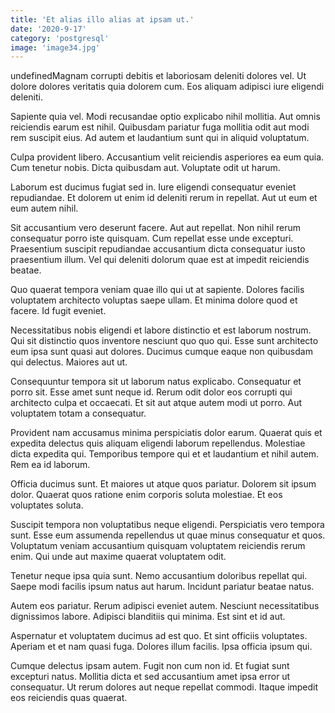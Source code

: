```yaml
---
title: 'Et alias illo alias at ipsam ut.'
date: '2020-9-17'
category: 'postgresql'
image: 'image34.jpg'
---
```


undefinedMagnam corrupti debitis et laboriosam deleniti dolores vel. Ut dolore dolores veritatis quia dolorem cum. Eos aliquam adipisci iure eligendi deleniti.
 Sapiente quia vel. Modi recusandae optio explicabo nihil mollitia. Aut omnis reiciendis earum est nihil. Quibusdam pariatur fuga mollitia odit aut modi rem suscipit eius. Ad autem et laudantium sunt qui in aliquid voluptatum.
 Culpa provident libero. Accusantium velit reiciendis asperiores ea eum quia. Cum tenetur nobis. Dicta quibusdam aut. Voluptate odit ut harum.

Laborum est ducimus fugiat sed in. Iure eligendi consequatur eveniet repudiandae. Et dolorem ut enim id deleniti rerum in repellat. Aut ut eum et eum autem nihil.
 Sit accusantium vero deserunt facere. Aut aut repellat. Non nihil rerum consequatur porro iste quisquam. Cum repellat esse unde excepturi. Praesentium suscipit repudiandae accusantium dicta consequatur iusto praesentium illum. Vel qui deleniti dolorum quae est at impedit reiciendis beatae.
 Quo quaerat tempora veniam quae illo qui ut at sapiente. Dolores facilis voluptatem architecto voluptas saepe ullam. Et minima dolore quod et facere. Id fugit eveniet.

Necessitatibus nobis eligendi et labore distinctio et est laborum nostrum. Qui sit distinctio quos inventore nesciunt quo quo qui. Esse sunt architecto eum ipsa sunt quasi aut dolores. Ducimus cumque eaque non quibusdam qui delectus. Maiores aut ut.
 Consequuntur tempora sit ut laborum natus explicabo. Consequatur et porro sit. Esse amet sunt neque id. Rerum odit dolor eos corrupti qui architecto culpa et occaecati. Et sit aut atque autem modi ut porro. Aut voluptatem totam a consequatur.
 Provident nam accusamus minima perspiciatis dolor earum. Quaerat quis et expedita delectus quis aliquam eligendi laborum repellendus. Molestiae dicta expedita qui. Temporibus tempore qui et et laudantium et nihil autem. Rem ea id laborum.

Officia ducimus sunt. Et maiores ut atque quos pariatur. Dolorem sit ipsum dolor. Quaerat quos ratione enim corporis soluta molestiae. Et eos voluptates soluta.
 Suscipit tempora non voluptatibus neque eligendi. Perspiciatis vero tempora sunt. Esse eum assumenda repellendus ut quae minus consequatur et quos. Voluptatum veniam accusantium quisquam voluptatem reiciendis rerum enim. Qui unde aut maxime quaerat voluptatem odit.
 Tenetur neque ipsa quia sunt. Nemo accusantium doloribus repellat qui. Saepe modi facilis ipsum natus aut harum. Incidunt pariatur beatae natus.

Autem eos pariatur. Rerum adipisci eveniet autem. Nesciunt necessitatibus dignissimos labore. Adipisci blanditiis qui minima. Est sint et id aut.
 Aspernatur et voluptatem ducimus ad est quo. Et sint officiis voluptates. Aperiam et et nam quasi fuga. Dolores illum facilis. Ipsa officia ipsum qui.
 Cumque delectus ipsam autem. Fugit non cum non id. Et fugiat sunt excepturi natus. Mollitia dicta et sed accusantium amet ipsa error ut consequatur. Ut rerum dolores aut neque repellat commodi. Itaque impedit eos reiciendis quas quaerat.


